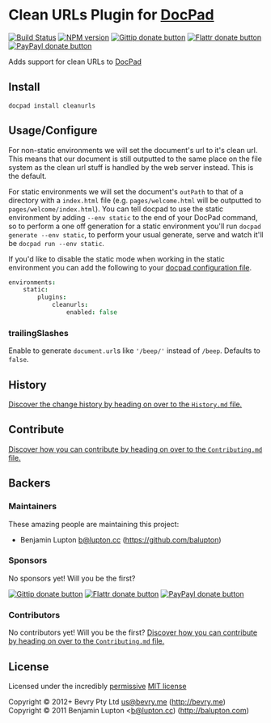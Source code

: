 # Clean URLs Plugin for [DocPad](https://docpad.org)

<!-- BADGES/ -->

[![Build Status](http://img.shields.io/travis-ci/bevry/docpad-plugin-cleanurls.png?branch=master)](http://travis-ci.org/bevry/docpad-plugin-cleanurls "Check this project's build status on TravisCI")
[![NPM version](http://badge.fury.io/js/docpad-plugin-cleanurls.png)](https://npmjs.org/package/docpad-plugin-cleanurls "View this project on NPM")
[![Gittip donate button](http://img.shields.io/gittip/bevry.png)](https://www.gittip.com/bevry/ "Donate weekly to this project using Gittip")
[![Flattr donate button](http://img.shields.io/flattr/donate.png?color=yellow)](http://flattr.com/thing/344188/balupton-on-Flattr "Donate monthly to this project using Flattr")
[![PayPayl donate button](http://img.shields.io/paypal/donate.png?color=yellow)](https://www.paypal.com/cgi-bin/webscr?cmd=_s-xclick&hosted_button_id=QB8GQPZAH84N6 "Donate once-off to this project using Paypal")

<!-- /BADGES -->


Adds support for clean URLs to [DocPad](https://docpad.org)


## Install

```
docpad install cleanurls
```


## Usage/Configure

For non-static environments we will set the document's url to it's clean url. This means that our document is still outputted to the same place on the file system as the clean url stuff is handled by the web server instead. This is the default.

For static environments we will set the document's `outPath` to that of a directory with a `index.html` file (e.g. `pages/welcome.html` will be outputted to `pages/welcome/index.html`). You can tell docpad to use the static environment by adding `--env static` to the end of your DocPad command, so to perform a one off generation for a static environment you'll run `docpad generate --env static`, to perform your usual generate, serve and watch it'll be `docpad run --env static`.

If you'd like to disable the static mode when working in the static environment you can add the following to your [docpad configuration file](http://docpad.org/docs/config).

``` coffee
environments:
	static:
		plugins:
			cleanurls:
				enabled: false
```

### trailingSlashes

Enable to generate `document.url`s like `'/beep/'` instead of `/beep`.  Defaults to `false`.


<!-- HISTORY/ -->

## History
[Discover the change history by heading on over to the `History.md` file.](https://github.com/bevry/docpad-plugin-cleanurls/blob/master/History.md#files)

<!-- /HISTORY -->


<!-- CONTRIBUTE/ -->

## Contribute

[Discover how you can contribute by heading on over to the `Contributing.md` file.](https://github.com/bevry/docpad-plugin-cleanurls/blob/master/Contributing.md#files)

<!-- /CONTRIBUTE -->


<!-- BACKERS/ -->

## Backers

### Maintainers

These amazing people are maintaining this project:

- Benjamin Lupton <b@lupton.cc> (https://github.com/balupton)

### Sponsors

No sponsors yet! Will you be the first?

[![Gittip donate button](http://img.shields.io/gittip/bevry.png)](https://www.gittip.com/bevry/ "Donate weekly to this project using Gittip")
[![Flattr donate button](http://img.shields.io/flattr/donate.png?color=yellow)](http://flattr.com/thing/344188/balupton-on-Flattr "Donate monthly to this project using Flattr")
[![PayPayl donate button](http://img.shields.io/paypal/donate.png?color=yellow)](https://www.paypal.com/cgi-bin/webscr?cmd=_s-xclick&hosted_button_id=QB8GQPZAH84N6 "Donate once-off to this project using Paypal")

### Contributors

No contributors yet! Will you be the first?
[Discover how you can contribute by heading on over to the `Contributing.md` file.](https://github.com/bevry/docpad-plugin-cleanurls/blob/master/Contributing.md#files)

<!-- /BACKERS -->


<!-- LICENSE/ -->

## License

Licensed under the incredibly [permissive](http://en.wikipedia.org/wiki/Permissive_free_software_licence) [MIT license](http://creativecommons.org/licenses/MIT/)

Copyright &copy; 2012+ Bevry Pty Ltd <us@bevry.me> (http://bevry.me)
<br/>Copyright &copy; 2011 Benjamin Lupton <b@lupton.cc) (http://balupton.com)

<!-- /LICENSE -->


